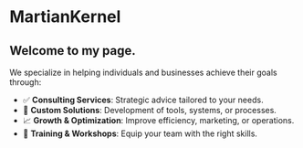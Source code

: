 # MartianKernel

## Welcome to my page.
We specialize in helping individuals and businesses achieve their goals through:

- ✅ **Consulting Services**: Strategic advice tailored to your needs.
- 🔧 **Custom Solutions**: Development of tools, systems, or processes.
- 📈 **Growth & Optimization**: Improve efficiency, marketing, or operations.
- 🧠 **Training & Workshops**: Equip your team with the right skills.

